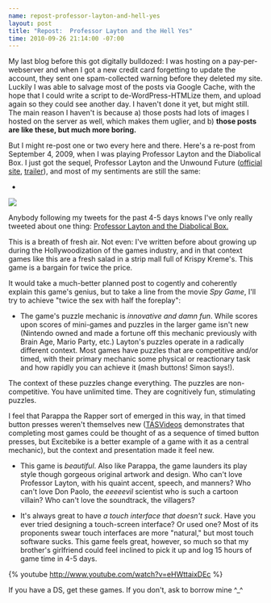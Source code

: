 ```yaml
--- 
name: repost-professor-layton-and-hell-yes
layout: post
title: "Repost:  Professor Layton and the Hell Yes"
time: 2010-09-26 21:14:00 -07:00
---
```

My last blog before this got digitally bulldozed:  I was hosting on a 
pay-per-webserver and when I got a new credit card forgetting to update the 
account, they sent one spam-collected warning before they deleted my site. 
Luckily I was able to salvage most of the posts via Google Cache, with the 
hope that I could write a script to de-WordPress-HTMLize them, and upload again 
so they could see another day. I haven't done it yet, but might still. The main 
reason I haven't is because a) those posts had lots of images I hosted on the 
server as well, which makes them uglier, and b) **those posts are like these, but
much more boring.**


But I might re-post one or two every here and there. Here's a re-post from
September 4, 2009, when I was playing Professor Layton and the Diabolical Box.
I just got the sequel, Professor Layton and the Unwound Future ([official
site][1], [trailer][2]), and most of my sentiments are still the same:


-

[![][3]][4]


Anybody following my tweets for the past 4-5 days knows I've only really
tweeted about one thing: [Professor Layton and the Diabolical Box.][5]


This is a breath of fresh air. Not even: I've written before about growing up
during the Hollywoodization of the games industry, and in that context games
like this are a fresh salad in a strip mall full of Krispy Kreme's. This game
is a bargain for twice the price.


It would take a much-better planned post to cogently and coherently explain
this game's genius, but to take a line from the movie _Spy Game_, I'll try to
achieve "twice the sex with half the foreplay":


  * The game's puzzle mechanic is _innovative and damn fun_. While scores upon
scores of mini-games and puzzles in the larger game isn't new (Nintendo owned
and made a fortune off this mechanic previously with Brain Age, Mario Party,
etc.) Layton's puzzles operate in a radically different context. Most games
have puzzles that are competitive and/or timed, with their primary mechanic
some physical or reactionary task and how rapidly you can achieve it (mash
buttons! Simon says!).


The context of these puzzles change everything. The puzzles are non-
competitive. You have unlimited time. They are cognitively fun, stimulating
puzzles.


I feel that Parappa the Rapper sort of emerged in this way, in that timed
button presses weren't themselves new ([TASVideos][6] demonstrates that
completing most games could be thought of as a sequence of timed button
presses, but Excitebike is a better example of a game with it as a central
mechanic), but the context and presentation made it feel new.


  * This game is _beautiful_. Also like Parappa, the game launders its play
style though gorgeous original artwork and design. Who can't love Professor
Layton, with his quaint accent, speech, and manners? Who can't love Don Paolo,
the _eeeeevil_ scientist who is such a cartoon villain? Who can't love the
soundtrack, the villagers?


  * It's always great to have _a touch interface that doesn't suck_. Have you
ever tried designing a touch-screen interface? Or used one? Most of its
proponents swear touch interfaces are more "natural," but most touch software
sucks. This game feels great, however, so much so that my brother's girlfriend
could feel inclined to pick it up and log 15 hours of game time in 4-5 days.

{% youtube http://www.youtube.com/watch?v=eHWttaixDEc %}

If you have a DS, get these games. If you don't, ask to borrow mine ^_^


   [1]: http://professorlaytonds.com/

   [2]: http://www.youtube.com/watch?v=Ks__4i9qPZM

   [3]: http://1.bp.blogspot.com/_3ys1dwfzc2w/TKAcn9qj6OI/AAAAAAAAAHA/bwqCD4AabpY/s320/professor-layton-diabolical-box.png

   [4]: http://1.bp.blogspot.com/_3ys1dwfzc2w/TKAcn9qj6OI/AAAAAAAAAHA/bwqCD4AabpY/s1600/professor-layton-diabolical-box.png

   [5]: http://www.gamespot.com/ds/rpg/laytonkyoujutoakumanohako/index.html/

   [6]: http://tasvideos.org/
